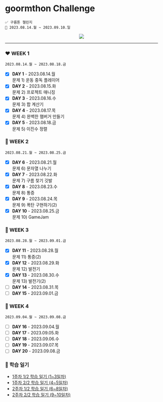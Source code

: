 # goormthon Challenge
```
✅ 구름톤 챌린지
📅 2023.08.14.월 ~ 2023.09.10.일
```
<div align="center">
  <a href="https://hits.seeyoufarm.com"><img src="https://hits.seeyoufarm.com/api/count/incr/badge.svg?url=https%3A%2F%2Fgithub.com%2Fjung0115%2F9room-java&count_bg=%238CADE3&title_bg=%23477CD3&icon=mixcloud.svg&icon_color=%23E7E7E7&title=9room+java&edge_flat=false"/></a>
</div>

---

### ❤️ WEEK 1
`2023.08.14.월 ~ 2023.08.18.금`  
- [x] **DAY 1** - 2023.08.14.월  
문제 1) 운동 중독 플레이어  
- [x] **DAY 2** - 2023.08.15.화  
문제 2) 프로젝트 매니징  
- [x] **DAY 3** - 2023.08.16.수  
문제 3) 합 계산기  
- [x] **DAY 4** - 2023.08.17.목  
문제 4) 완벽한 햄버거 만들기  
- [x] **DAY 5** - 2023.08.18.금  
문제 5) 이진수 정렬  
  
### 🧡 WEEK 2
`2023.08.21.월 ~ 2023.08.25.금`  
- [x] **DAY 6** - 2023.08.21.월  
문제 6) 문자열 나누기  
- [x] **DAY 7** - 2023.08.22.화  
문제 7) 구름 찾기 깃발  
- [x] **DAY 8** - 2023.08.23.수  
문제 8) 통증  
- [x] **DAY 9** - 2023.08.24.목  
문제 9) 폭탄 구현하기(2)  
- [x] **DAY 10** - 2023.08.25.금  
문제 10) GameJam  
  
### 💛 WEEK 3
`2023.08.28.월 ~ 2023.09.01.금`  
- [x] **DAY 11** - 2023.08.28.월  
문제 11) 통증(2)  
- [x] **DAY 12** - 2023.08.29.화  
문제 12) 발전기  
- [x] **DAY 13** - 2023.08.30.수  
문제 13) 발전기(2)  
- [ ] **DAY 14** - 2023.08.31.목  
- [ ] **DAY 15** - 2023.09.01.금   
  
### 💚 WEEK 4
`2023.09.04.월 ~ 2023.09.08.금`  
- [ ] **DAY 16** - 2023.09.04.월  
- [ ] **DAY 17** - 2023.09.05.화  
- [ ] **DAY 18** - 2023.09.06.수  
- [ ] **DAY 19** - 2023.09.07.목  
- [ ] **DAY 20** - 2023.09.08.금   
  
### 💟 학습 일기
- [1주차 1/2 학습 일기 (1~3일차)](https://blog.naver.com/zzang_stone_smash/223185371571)
- [1주차 2/2 학습 일기 (4~5일차)](https://blog.naver.com/zzang_stone_smash/223187290825)  
- [2주차 1/2 학습 일기 (6~8일차)](https://blog.naver.com/zzang_stone_smash/223191400095)
- [2주차 2/2 학습 일기 (9~10일차)](https://blog.naver.com/zzang_stone_smash/223193669974)  
